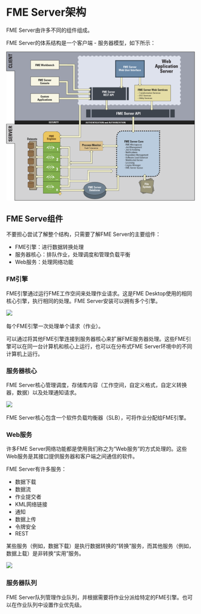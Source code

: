 # FME Server架构 #

FME Server由许多不同的组件组成。

FME Server的体系结构是一个客户端 - 服务器模型，如下所示：

![](./Images/Img1.002.ServerArchitecture.png)

## FME Serve组件 ##

不要担心尝试了解整个结构，只需要了解FME Server的主要组件：

- FME引擎：进行数据转换处理
- 服务器核心：排队作业，处理调度和管理负载平衡
- Web服务：处理网络功能

### FM引擎 ###

FME引擎通过运行FME工作空间来处理作业请求。这是FME Desktop使用的相同核心引擎，执行相同的处理。FME Server安装可以拥有多个引擎。

![](./Images/Img1.003.ServerEnginesGraphic.png)

每个FME引擎一次处理单个请求（作业）。

可以通过将其他FME引擎连接到服务器核心来扩展FME服务器处理。这些FME引擎可以在同一台计算机和核心上运行，也可以在分布式FME Server环境中的不同计算机上运行。

### 服务器核心 ###

FME Server核心管理调度，存储库内容（工作空间，自定义格式，自定义转换器，数据）以及处理通知请求。

![](./Images/Img1.004.ServerCoreGraphic.png) 

FME Server核心包含一个软件负载均衡器（SLB），可将作业分配给FME引擎。


### Web服务 ###

许多FME Server网络功能都是使用我们称之为“Web服务”的方式处理的。这些Web服务是其接口提供服务器和客户端之间通信的软件。

FME Server有许多服务：

- 数据下载
- 数据流
- 作业提交者
- KML网络链接
- 通知
- 数据上传
- 令牌安全
- REST

某些服务（例如，数据下载）是执行数据转换的“转换”服务，而其他服务（例如，数据上载）是非转换“实用”服务。

![](./Images/Img1.005.ServerServicesGraphic.png)

### 服务器队列 ###

FME Server队列管理作业队列，并根据需要将作业分派给特定的FME引擎。也可以在作业队列中设置作业优先级。



